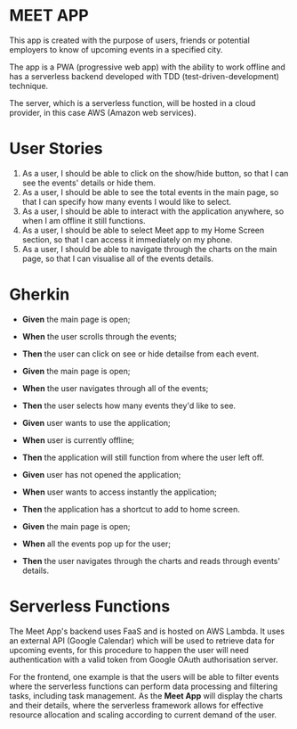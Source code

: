 # MEET APP

This app is created with the purpose of users, friends or potential employers to know of upcoming events in a specified city. 

The app is a PWA (progressive web app) with the ability to work offline and has a serverless backend developed with TDD (test-driven-development) technique.

The server, which is a serverless function, will be hosted in a cloud provider, in this case AWS (Amazon web services).

# User Stories

1. As a user,
    I should be able to click on the show/hide button,
    so that I can see the events' details or hide them.
2. As a user,
    I should be able to see the total events in the main page,
    so that I can specify how many events I would like to select.
3. As a user, 
    I should be able to interact with the application anywhere,
    so when I am offline it still functions.
4. As a user, 
    I should be able to select Meet app to my Home Screen section,
    so that I can access it immediately on my phone.
5. As a user,
    I should be able to navigate through the charts on the main page,
    so that I can visualise all of the events details. 

# Gherkin

- **Given** the main page is open;
- **When** the user scrolls through the events;
- **Then** the user can click on see or hide detailse from each event.

- **Given** the main page is open;
- **When** the user navigates through all of the events;
- **Then** the user selects how many events they'd like to see.

- **Given** user wants to use the application;
- **When** user is currently offline;
- **Then** the application will still function from where the user left off.

- **Given** user has not opened the application;
- **When** user wants to access instantly the application;
- **Then** the application has a shortcut to add to home screen.

- **Given** the main page is open;
- **When** all the events pop up for the user;
- **Then** the user navigates through the charts and reads through events' details. 

# Serverless Functions

The Meet App's backend uses FaaS and is hosted on AWS Lambda. It uses an external API (Google Calendar) which will be used to retrieve data for upcoming events, for this procedure to happen the user will need authentication with a valid token from Google OAuth authorisation server. 

For the frontend, one example is that the users will be able to filter events where the serverless functions can perform data processing and filtering tasks, including task management. As the **Meet App** will display the charts and their details, where the serverless framework allows for effective resource allocation and scaling according to current demand of the user.